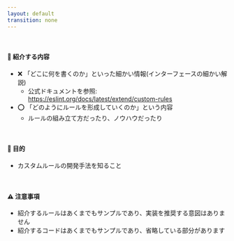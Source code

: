 ```yaml
---
layout: default
transition: none
---
```


<section-title title="ESLint カスタムルールの開発" />

<div class="_bullet">

<br />

#### 📣 紹介する内容

* ❌ 「どこに何を書くのか」といった細かい情報(インターフェースの細かい解説)
  * 公式ドキュメントを参照: https://eslint.org/docs/latest/extend/custom-rules
* ⭕️ 「どのようにルールを形成していくのか」という内容
  * ルールの組み立て方だったり、ノウハウだったり

<br />

#### 🎯 目的

- カスタムルールの開発手法を知ること

<br />

#### ⚠️ 注意事項

- 紹介するルールはあくまでもサンプルであり、実装を推奨する意図はありません
- 紹介するコードはあくまでもサンプルであり、省略している部分があります

</div>

<!-- 
はじめにですね、紹介する内容についてお伝えしたいのですが、実は、ESLint カスタムルールをどのように開発するかというドキュメントが、公式から公開されています

なので、このセッションでは、「カスタムルールを書くためにはどこに何を書くのか」といったインターフェースの細かい解説を行うのではなく、「どのようにルールを形成していくのか」という、ルールの組み立て方やノウハウといったところについてお話しします。  

もし今回のセッションを聞いて、カスタムルールを実装してみたいという思う方がいらっしゃいましたら。どこに何を書くのかといった細かい部分については、是非公式ドキュメント等も参考にしていただけたらと思います。

また、このセッションの目的は、カスタムルールの開発手法を知ることです。  
その上で注意事項として、このセッションで紹介しているルールは、あくまでもサンプルであり、そのルールの実装を推奨するといった意図はありません。

例えば、このセッションでは解説がしやすいという理由で「if 文には必ず Block を使用する」といったルールを取り上げていますが、こちらはカスタムルールを実装せずとも、eslintの curly(カーリー)というルールを使用することで適用できたりもします。  

また、このセッションで紹介するコードはあくまでも説明をしやすくするためだったり、理解しやすくするためのサンプルコードであり、あえて省略している部分などがありますのでご了承ください。  

では、実装に進みます。  
-->